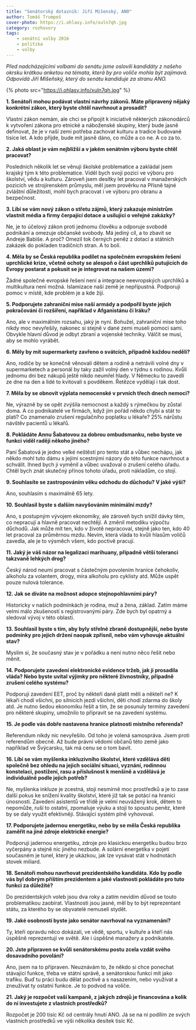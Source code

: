 ```yaml
---
title: "Senátorský dotazník: Jiří Míšenský, ANO"
author: Tomáš Trumpeš
cover-photo: https://i.ohlasy.info/xuln7qh.jpg
category: rozhovory
tags:
    - senátní volby 2016
    - politika
    - volby
---
```


*Před nadcházejícími volbami do senátu jsme oslovili kandidáty z našeho okrsku krátkou anketou na témata, která by pro voliče mohla být zajímavá. Odpovídá Jiří Míšeňský, který do senátu kandiduje za stranu ANO.*

{% photo src="https://i.ohlasy.info/xuln7qh.jpg" %}

**1. Senátoři mohou podávat vlastní návrhy zákonů. Máte připravený nějaký konkrétní zákon, který byste chtěl navrhnout a prosadit?**

Vlastní zákon nemám, ale chci se připojit k iniciativě některých zákonodárců k vytvoření zákona pro etnické a náboženské skupiny, který bude jasně definovat, že je v naší zemi potřeba zachovat kulturu a tradice budované tisíce let. A kdo přijde, bude mít jasně dáno, co může a co ne. A co za to.

**2. Jaká oblast je vám nejbližší a v jakém senátním výboru byste chtěl pracovat?**

Posledních několik let se věnuji školské problematice a zakládal jsem krajský tým k této problematice. Viděl bych svoji pozici ve výboru pro školství, vědu a kulturu. Zároveň jsem desítky let pracoval v manažerských pozicích ve strojírenském průmyslu, měl jsem prověrku na Přísně tajné zvláštní důležitosti, mohl bych pracovat i ve výboru pro obranu a bezpečnost.

**3. Líbí se vám nový zákon o střetu zájmů, který zakazuje ministrům vlastnit média a firmy čerpající dotace a usilující o veřejné zakázky?**

Ne, je to účelový zákon proti jednomu člověku a odporuje svobodě podnikání a omezuje občanské svobody. Má jediný cíl, a to zbavit se Andreje Babiše. A proč? Omezil tok černých peněz z dotací a státních zakázek do pokladen tradičních stran. A to bolí.

**4. Měla by se Česká republika podílet na společném evropském řešení uprchlické krize, včetně ochoty se alespoň o část uprchlíků putujících do Evropy postarat a pokusit se je integrovat na našem území?**

Žádné společné evropské řešení není a integrace neevropských uprchlíků a multikultura  není možná. Islamizace naší země je nepřípustná. Podporuji pomoc v místě, kde problém je a kde žijí.

**5. Podporujete zahraniční mise naší armády a podpořil byste jejich pokračování či rozšíření, například v Afganistánu či Iráku?**

Ano, ale v maximálním rozsahu, jaký je nyní. Bohužel, zahraniční mise toho nikdy moc nevyřešily, nakonec si stejně v dané zemi museli pomoci sami. Obvykle hlavní důvod je odbyt zbraní a vojenské techniky. Válčit se musí, aby se mohlo vyrábět.

**6. Měly by mít supermarkety zavřeno o svátcích, případně každou neděli?**

Ano, rodiče by se konečně věnovali dětem a rodině a netrávili volné dny v supermarketech a personál by taky zažil volný den v týdnu s rodinou. Kvůli jednomu dni bez nákupů ještě nikdo neumřel hlady. V Německu to zavedli ze dne na den a lidé to kvitovali s povděkem. Řetězce vydělají i tak dost.

**7. Měla by se obnovit výplata nemocenské v prvních třech dnech nemoci?**

Ne, výrazně by se opět zvýšila nemocnost a každý s rýmečkou by zůstal doma. A co podnikatelé ve firmách, když jim pořád někdo chybí a stát to platí? Co znamenalo zrušení regulačního poplatku u lékaře? 25% nárůstu návštěv pacientů u lékařů.

**8. Pokládáte Annu Šabatovou za dobrou ombudsmanku, nebo byste ve funkci viděl raději někoho jiného?**

Paní Šabatová je jedno velké neštěstí pro tento stát a vůbec nechápu, jak někdo mohl tuto dámu s jejími scestnými názory do této funkce navrhnout a schválit. Ihned bych ji vyměnil a vůbec uvažoval o zrušení celého úřadu. Chtěl bych znát skutečný přínos tohoto úřadu, proti nákladům, co stojí.

**9. Souhlasíte se zastropováním věku odchodu do důchodu? V jaké výši?**

Ano, souhlasím s maximálně 65 lety.

**10. Souhlasil byste s dalším navyšováním minimální mzdy?**

Ano, s postupným vývojem ekonomiky, ale zároveň bych snížil dávky těm, co nepracují a hlavně pracovat nechtějí. A změnil metodiku výpočtu důchodů. Jak může mít ten, kdo v životě nepracoval, stejně jako ten, kdo 40 let pracoval za průměrnou mzdu. Nevím, která vláda to kvůli hlasům voličů zavedla, ale je to výsměch všem, kdo poctivě pracují.

**11. Jaký je váš názor na legalizaci marihuany, případně větší toleranci takzvaně lehkých drog?**

Český národ neumí pracovat s částečným povolením hranice čehokoliv, alkoholu za volantem, drogy, míra alkoholu pro cyklisty atd. Může uspět pouze nulová tolerance.

**12. Jak se díváte na možnost adopce stejnopohlavními páry?**

Historicky v našich podmínkách je rodina, muž a žena, základ. Zatím máme velmi málo zkušeností s registrovanými páry. Zde bych byl opatrný a sledoval vývoj v této oblasti.

**13. Souhlasil byste s tím, aby byly střelné zbraně dostupnější, nebo byste podmínky pro jejich držení naopak zpřísnil, nebo vám vyhovuje aktuální stav?**

Myslím si, že současný stav je v pořádku a není nutno něco řešit nebo měnit.

**14. Podporujete zavedení elektronické evidence tržeb, jak ji prosadila vláda? Nebo byste uvítal výjimky pro některé živnostníky, případně zrušení celého systému?**

Podporuji zavedení EET, proč by někteří daně platit měli a někteří ne? K lékaři chodí všichni, po silnicích jezdí všichni, děti chodí zdarma do školy atd. Je nutno šedou ekonomiku řešit a tím, že se posunuly termíny zavedení pro některé skupiny, umožnilo to připravit se na zavedení systému.

**15. Je podle vás dobře nastavena hranice platnosti místního referenda?**

Referendum nikdy nic nevyřešilo. Od toho je volená samospráva. Jsem proti referendům obecně. Až bude právní vědomí občanů této země jako například ve Švýcarsku, tak má cenu se o tom bavit.

**16. Líbí se vám myšlenka inkluzivního školství, které vzdělává děti společně bez ohledu na jejich sociální situaci, vyznání, rodinnou konstelaci, postižení, rasu a příslušnost k menšině a vzdělává je individuálně podle jejich potřeb?**

Ne, myšlenka inkluze je zcestná, stojí nesmírně moc prostředků a je to zase další pokus ke snížení kvality školství, které již tak se potácí na hranici únosnosti. Zavedení asistentů ve třídě je velmi neuvážený krok, dětem to nepomůže, ruší to ostatní, zpomaluje výuku a stojí to spoustu peněz, které by se daly využít efektivněji. Stávající systém plně vyhovoval.

**17. Podporujete jadernou energetiku, nebo by se měla Česká republika zaměřit na jiné zdroje elektrické energie?**

Podporuji jadernou energetiku, zdroje pro klasickou energetiku budou brzo vyčerpány a stejně nic jiného nezbude. A solární energetika v pojetí současném je tunel, který je ukázkou, jak lze vysávat stát v hodnotách stovek miliard.

**18. Senátoři mohou navrhovat prezidentského kandidáta. Kdo by podle vás byl dobrým příštím prezidentem a jaké vlastnosti pokládáte pro tuto funkci za důležité?**

Do prezidentských voleb jsou dva roky a zatím nevidím důvod se touto problematikou zaobírat. Vlastnosti jsou jasné, měl by to být reprezentant státu, za kterého by se obyvatelé nemuseli stydět.

**19. Jaké osobnosti byste jako senátor navrhoval na vyznamenání?**

Ty, kteří opravdu něco dokázali, ve vědě, sportu, v kultuře a kteří nás úspěšně reprezentují ve světě. Ale i úspěšné manažery a podnikatele.

**20. Jste připraven se kvůli senátorskému postu zcela vzdát svého dosavadního povolání?**

Ano, jsem na to připraven. Neuznávám to, že někdo si chce ponechat stávající funkce, třeba ve státní správě, a senátorskou funkci mít jako trafiku. Buď tu práci budu dělat poctivě a s nasazením, nebo využívat a zneužívat ty ostatní funkce. Je to podvod na voliče.  

**21. Jaký je rozpočet vaší kampaně, z jakých zdrojů je financována a kolik do ní investujete z vlastních prostředků?**

Rozpočet je 200 tisíc Kč od centrály hnutí ANO. Já se na ní podílím ze svých vlastních prostředků ve výši několika desítek tisíc Kč.
